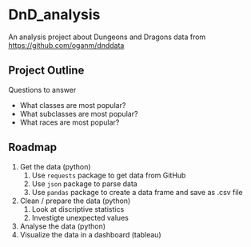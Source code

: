 # DnD_analysis
An analysis project about Dungeons and Dragons data from https://github.com/oganm/dnddata

## Project Outline

Questions to answer
- What classes are most popular?
- What subclasses are most popular?
- What races are most popular?

## Roadmap
1. Get the data (python)
    1. Use ```requests``` package to get data from GitHub
    2. Use ```json``` package to parse data
    3. Use ```pandas``` package to create a data frame and save as .csv file
2. Clean / prepare the data (python)
    1. Look at discriptive statistics
    2. Investigte unexpected values
3. Analyse the data (python)
4. Visualize the data in a dashboard (tableau)
